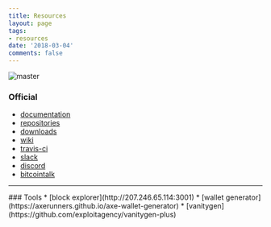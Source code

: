 ```yaml
---
title: Resources
layout: page
tags:
- resources
date: '2018-03-04'
comments: false
---
```

<img src="https://travis-ci.org/AXErunners/axe.svg?branch=master" alt="master" align="left"><br />

### Official
* [documentation](https://github.com/AXErunners/axe/tree/master/doc)
* [repositories](https://github.com/AXErunners)
* [downloads](https://github.com/AXErunners/axe/releases)
* [wiki](https://github.com/AXErunners/axe/wiki)
* [travis-ci](https://travis-ci.org/AXErunners/axe)
* [slack](https://axe-slack.herokuapp.com/)
* [discord](https://discord.gg/RKE5PD9)
* [bitcointalk](https://bitcointalk.org/index.php?topic=2569112)
<hr class="hr-line">
### Tools
* [block explorer](http://207.246.65.114:3001)
* [wallet generator](https://axerunners.github.io/axe-wallet-generator)
* [vanitygen](https://github.com/exploitagency/vanitygen-plus)
